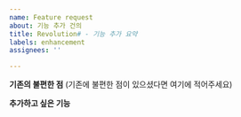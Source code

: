 ```yaml
---
name: Feature request
about: 기능 추가 건의
title: Revolution# - 기능 추가 요약
labels: enhancement
assignees: ''

---
```


**기존의 불편한 점**
(기존에 불편한 점이 있으셨다면 여기에 적어주세요)

**추가하고 싶은 기능**
